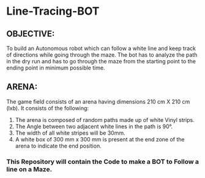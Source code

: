 # Line-Tracing-BOT
## OBJECTIVE:

To build an Autonomous robot which can follow a white line and keep track of
directions while going through the maze. The bot has to analyze the path in the dry run and has
to go through the maze from the starting point to the ending point in minimum possible time.


## ARENA:

The game field consists of an arena having dimensions 210 cm X 210 cm (lxb). It consists of the
following:
1. The arena is composed of random paths made up of white Vinyl strips.
2. The Angle between two adjacent white lines in the path is 90°.
3. The width of all white stripes will be 30mm.
4. A white box of 300 mm x 300 mm is present at the end zone of the arena to indicate the end position.


### This Repository will contain the Code to make a BOT to Follow a line on a Maze.
